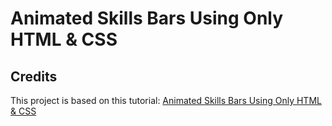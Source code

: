 # Animated Skills Bars Using Only HTML & CSS


## Credits
This project is based on this tutorial: [Animated Skills Bars Using Only HTML & CSS](https://www.youtube.com/watch?v=IHQMOklyqXM)
